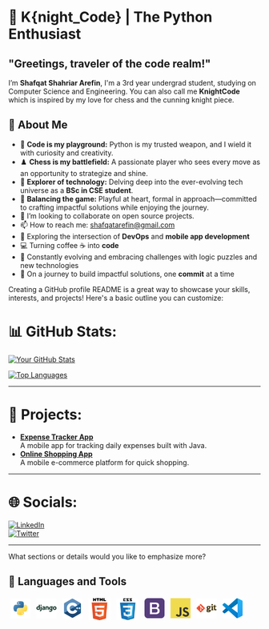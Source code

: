 <!--
**Shafqat-Shahriar/Shafqat-Shahriar** is a ✨ _special_ ✨ repository because its `README.md` (this file) appears on your GitHub profile.

Here are some ideas to get you started:

- 🔭 I’m currently working on ...
- 🌱 I’m currently learning ...
- 👯 I’m looking to collaborate on ...
- 🤔 I’m looking for help with ...
- 💬 Ask me about ...
- 📫 How to reach me: ...
- 😄 Pronouns: ...
- ⚡ Fun fact: ...
-->


# 👑 K{night_Code} | The Python Enthusiast 
## "Greetings, traveler of the code realm!"  
I’m **Shafqat Shahriar Arefin**, I'm a 3rd year undergrad student, studying on Computer Science and Engineering. You can also call me **KnightCode** which is inspired by my love for chess and the cunning knight piece.  

## 💫 About Me
- 🐍 **Code is my playground:** Python is my trusted weapon, and I wield it with curiosity and creativity.  
- ♟️ **Chess is my battlefield:** A passionate player who sees every move as an opportunity to strategize and shine.  
- 🌌 **Explorer of technology:** Delving deep into the ever-evolving tech universe as a **BSc in CSE student**.  
- 🎯 **Balancing the game:** Playful at heart, formal in approach—committed to crafting impactful solutions while enjoying the journey.
- 👯 I’m looking to collaborate on open source projects.
- 📫 How to reach me: <a href="shafqatarefin@gmail.com">shafqatarefin@gmail.com</a>
- 🔭 Exploring the intersection of **DevOps** and **mobile app development**  
- 💻 Turning coffee ☕ into **code**  
- 🌱 Constantly evolving and embracing challenges with logic puzzles and new technologies  
- 🚀 On a journey to build impactful solutions, one **commit** at a time  





Creating a GitHub profile README is a great way to showcase your skills, interests, and projects! Here's a basic outline you can customize:

<!--

# 💫 About Me:
- 👋 Hi, I'm [Your Name]  
- 🌱 I’m currently learning **[Your Current Learning Goals, e.g., DevOps, Mobile App Development]**  
- 💼 Aspiring **DevOps Engineer**  
- 🛠️ Working on **[Your Current Projects, e.g., Expense Tracker App, Online Shopping App]**  
- 💡 I love solving **logic puzzles** and **coding challenges**  
- 📫 How to reach me: **[Your Email or Social Media Links]**  



# 🚀 Skills:
- **Programming Languages:** Python, Java, [Any others]  
- **Tools & Technologies:** OpenGL, Docker, Kubernetes, [Other tools you're familiar with]  
- **Special Interests:** Mobile App Development, Automation, [Other interests]  

--->

# 📊 GitHub Stats:
[![Your GitHub Stats](https://github-readme-stats.vercel.app/api?username=yourusername&show_icons=true&theme=radical)](https://github.com/Shafqat-Shahriar)  

[![Top Languages](https://github-readme-stats.vercel.app/api/top-langs/?username=yourusername&layout=compact&theme=radical)](https://github.com/Shafqat-Shahriar)  

---

# 🌟 Projects:
- **[Expense Tracker App](#)**  
  A mobile app for tracking daily expenses built with Java.  
- **[Online Shopping App](#)**  
  A mobile e-commerce platform for quick shopping.  

---

# 🌐 Socials:
[![LinkedIn](https://img.shields.io/badge/LinkedIn-blue?style=for-the-badge&logo=linkedin)](https://linkedin.com/in/yourusername)  
[![Twitter](https://img.shields.io/badge/Twitter-blue?style=for-the-badge&logo=twitter)](https://twitter.com/yourusername)  

---

What sections or details would you like to emphasize more?









## 🚀 Languages and Tools
<p align="left">
<img src="https://raw.githubusercontent.com/github/explore/80688e429a7d4ef2fca1e82350fe8e3517d3494d/topics/python/python.png" alt="Python" height="40" style="vertical-align:top; margin:4px">
<img src="https://raw.githubusercontent.com/github/explore/80688e429a7d4ef2fca1e82350fe8e3517d3494d/topics/django/django.png" alt="django" height="40" style="vertical-align:top; margin:4px">
<img src="https://raw.githubusercontent.com/github/explore/80688e429a7d4ef2fca1e82350fe8e3517d3494d/topics/cpp/cpp.png" alt="C++" height="40" style="vertical-align:top; margin:4px">
<img src="https://raw.githubusercontent.com/github/explore/80688e429a7d4ef2fca1e82350fe8e3517d3494d/topics/html/html.png" alt="html" height="44" style="vertical-align:top; margin:4px">
<img src="https://raw.githubusercontent.com/github/explore/80688e429a7d4ef2fca1e82350fe8e3517d3494d/topics/css/css.png" alt="html" height="44" style="vertical-align:top; margin:4px">
<img src="https://raw.githubusercontent.com/github/explore/80688e429a7d4ef2fca1e82350fe8e3517d3494d/topics/bootstrap/bootstrap.png" alt="bootstrap" height="40" style="vertical-align:top; margin:4px">
<img src="https://raw.githubusercontent.com/github/explore/80688e429a7d4ef2fca1e82350fe8e3517d3494d/topics/javascript/javascript.png" alt="Javascript" height="40" style="vertical-align:top; margin:4px">
<img src="https://raw.githubusercontent.com/github/explore/80688e429a7d4ef2fca1e82350fe8e3517d3494d/topics/git/git.png" alt="git" height="40" style="vertical-align:top; margin:4px">
<img src="https://raw.githubusercontent.com/github/explore/80688e429a7d4ef2fca1e82350fe8e3517d3494d/topics/visual-studio-code/visual-studio-code.png" alt="VS Code" height="40" style="vertical-align:top; margin:4px">
</p>



